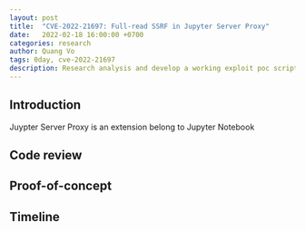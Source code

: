 ```yaml
---
layout: post
title:  "CVE-2022-21697: Full-read SSRF in Jupyter Server Proxy"
date:   2022-02-18 16:00:00 +0700
categories: research
author: Quang Vo
tags: 0day, cve-2022-21697
description: Research analysis and develop a working exploit poc script 
---
```


## Introduction
Juypter Server Proxy is an extension belong to Jupyter Notebook 

## Code review

## Proof-of-concept

## Timeline
